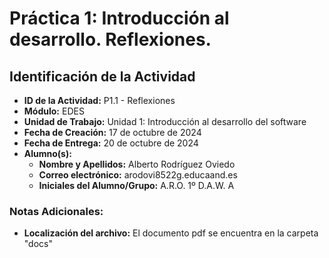 
# Práctica 1: Introducción al desarrollo. Reflexiones.

## Identificación de la Actividad
- **ID de la Actividad:** P1.1 - Reflexiones
- **Módulo:** EDES
- **Unidad de Trabajo:** Unidad 1: Introducción al desarrollo del software
- **Fecha de Creación:** 17 de octubre de 2024
- **Fecha de Entrega:** 20 de octubre de 2024
- **Alumno(s):** 
  - **Nombre y Apellidos:** Alberto Rodríguez Oviedo
  - **Correo electrónico:** arodovi8522g.educaand.es
  - **Iniciales del Alumno/Grupo:** A.R.O. 1º D.A.W. A

### Notas Adicionales:
  - **Localización del archivo:** El documento pdf se encuentra en la carpeta "docs"